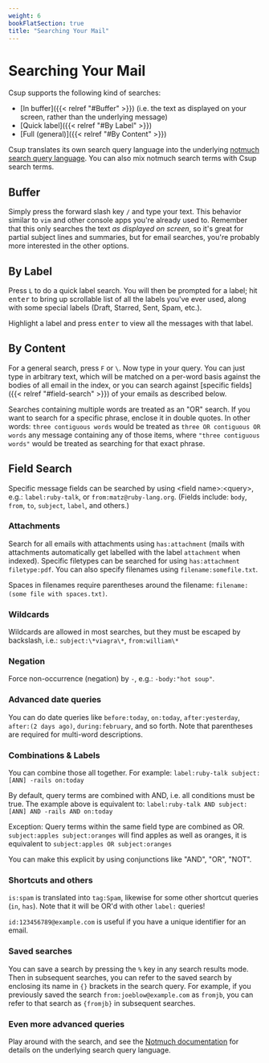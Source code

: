 ```yaml
---
weight: 6
bookFlatSection: true
title: "Searching Your Mail"
---
```


# Searching Your Mail

Csup supports the following kind of searches:

* [In buffer]({{< relref "#Buffer" >}}) (i.e. the text as displayed on your screen, rather than the underlying message)
* [Quick label]({{< relref "#By Label" >}})
* [Full (general)]({{< relref "#By Content" >}})

Csup translates its own search query language into the underlying
[notmuch search query language](https://notmuchmail.org/searching/).  You can
also mix notmuch search terms with Csup search terms.

## Buffer

Simply press the forward slash key `/` and type your text. This behavior similar to `vim`
and other console apps you're already used to. Remember that this only searches the text
*as displayed on screen*, so it's great for partial subject lines and summaries,
but for email searches, you're probably more interested in the other options.

## By Label

Press `L` to do a quick label search. You will then be prompted for a label; hit <kbd>enter</kbd>
to bring up scrollable list of all the labels you've ever used, along with some special labels
(Draft, Starred, Sent, Spam, etc.).

Highlight a label and press <kbd>enter</kbd> to view all the messages with that label.

## By Content

For a general search, press `F` or `\`. Now type in your query. You can just type in arbitrary text,
which will be matched on a per-word basis against the bodies of all email in the index,
or you can search against [specific fields]({{< relref "#field-search" >}}) of your emails
as described below. 

Searches containing multiple words are treated as an "OR" search.
If you want to search for a specific phrase, enclose it in double quotes.
In other words: `three contiguous words` would be treated as `three OR contiguous OR words`
any message containing any of those items, where `"three contiguous words"` would
be treated as searching for that exact phrase.

## Field Search

Specific message fields can be searched by using <field name\>:<query\>, e.g.: `label:ruby-talk`,
or `from:matz@ruby-lang.org`. (Fields include: `body`, `from`, `to`, `subject`, `label`, and others.)

### Attachments

Search for all emails with attachments using `has:attachment`
(mails with attachments automatically get labelled with the label `attachment` when indexed).
Specific filetypes can be searched for using `has:attachment filetype:pdf`.
You can also specify filenames using `filename:somefile.txt`.

Spaces in filenames require parentheses around the filename: `filename:(some file with spaces.txt)`.

### Wildcards
Wildcards are allowed in most searches, but they must be escaped by backslash,
i.e.: `subject:\*viagra\*`, `from:william\*`

### Negation
Force non-occurrence (negation) by `-`, e.g.: `-body:"hot soup"`.

### Advanced date queries

You can do date queries like `before:today`, `on:today`, `after:yesterday`, `after:(2 days ago)`,
`during:february`, and so forth. Note that parentheses are required
for multi-word descriptions.

### Combinations & Labels
You can combine those all together. For example: `label:ruby-talk subject:[ANN] -rails on:today`

By default, query terms are combined with AND, i.e. all conditions must be true.
The example above is equivalent to: `label:ruby-talk AND subject:[ANN] AND -rails AND on:today`

Exception: Query terms within the same field type are combined as OR. `subject:apples subject:oranges`
will find apples as well as oranges, it is equivalent to `subject:apples OR subject:oranges`

You can make this explicit by using conjunctions like "AND", "OR", "NOT".

### Shortcuts and others 
`is:spam` is translated into `tag:Spam`, likewise for some other shortcut queries (`in`, `has`).
Note that it will be OR'd with other `label:` queries!

`id:123456789@example.com` is useful if you have a unique identifier for an email.

### Saved searches

You can save a search by pressing the `%` key in any search results mode.
Then in subsequent searches, you can refer to the saved search by enclosing
its name in `{}` brackets in the search query.  For example, if you previously
saved the search `from:joeblow@example.com` as `fromjb`, you can refer
to that search as `{fromjb}` in subsequent searches.

### Even more advanced queries

Play around with the search, and see the
[Notmuch documentation](https://notmuchmail.org/searching/) for details on
the underlying search query language.
